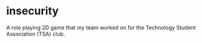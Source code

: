 # insecurity
A role playing 2D game that my team worked on for the Technology Student Association (TSA) club.
